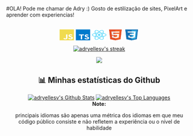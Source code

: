 #OLA! Pode me chamar de Adry :) Gosto de estilização de sites, PixelArt e aprender com experiencias!
<!--linguagens que trabalho-->
<div align="center">
  <div style="display: inline_block"><br>
    <img align="center" alt="adry-Js" height="30" width="40" src="https://raw.githubusercontent.com/devicons/devicon/master/icons/javascript/javascript-plain.svg">
    <img align="center" alt="adry-Ts" height="30" width="40" src="https://raw.githubusercontent.com/devicons/devicon/master/icons/typescript/typescript-plain.svg">
    <img align="center" alt="adry-React" height="30" width="40" src="https://raw.githubusercontent.com/devicons/devicon/master/icons/react/react-original.svg">
    <img align="center" alt="adry-HTML" height="30" width="40" src="https://raw.githubusercontent.com/devicons/devicon/master/icons/html5/html5-original.svg">
    <img align="center" alt="adry-CSS" height="30" width="40" src="https://raw.githubusercontent.com/devicons/devicon/master/icons/css3/css3-original.svg">
    </div>
 
  <!--estatistica de frequencia-->
  <p align="center">
    <a href="https://github.com/adryellesv/github-readme-streak-stats">
        <img title="🔥 Get streak stats for your profile at git.io/streak-stats" alt="adryellesv's streak" src="https://github-readme-streak-stats.herokuapp.com/?user=adryellesv&theme=black-ice&hide_border=true&stroke=0000&background=060A0CD0"/>
    </a>
</p>

<!--REDES SOCIAIS :P-->
<a href="https://www.instagram.com/uzi.dri/" target="_blank"><img src="https://img.shields.io/badge/-Instagram-%23E4405F?style=for-the-badge&logo=instagram&logoColor=white" target="_blank">
</a>

<!--ESTATISTICAS-->
## 📊 Minhas estatísticas do Github
<a href="https://github.com/adryellesv/github-readme-stats"><img alt="adryellesv's Github Stats" src="https://github-readme-stats.vercel.app/api?username=adryellesv&show_icons=true&count_private=true&theme=react&hide_border=true&bg_color=0D1117" /></a>
  <a href="https://github.com/adryellesv/github-readme-stats"><img alt="adryellesv's Top Languages" src="https://github-readme-stats.vercel.app/api/top-langs/?username=adryellesv&langs_count=8&count_private=true&layout=compact&theme=react&hide_border=true&bg_color=0D1117" /></a>
  <br/>
  <b>Note:</b> <p>principais idiomas são apenas uma métrica dos idiomas em que meu código público consiste e não refletem a experiência ou o nível de habilidade</p> 
<br>
